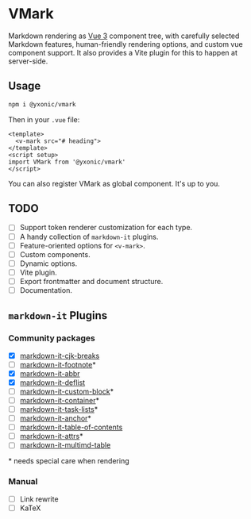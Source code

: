 # VMark

Markdown rendering as [Vue 3](https://v3.vuejs.org) component tree, with carefully selected Markdown features, human-friendly rendering options, and custom vue component support. It also provides a Vite plugin for this to happen at server-side.

## Usage

```bash
npm i @yxonic/vmark
```

Then in your `.vue` file:

```vue
<template>
  <v-mark src="# heading">
</template>
<script setup>
import VMark from '@yxonic/vmark'
</script>
```

You can also register VMark as global component. It's up to you.

## TODO

- [ ] Support token renderer customization for each type.
- [ ] A handy collection of `markdown-it` plugins.
- [ ] Feature-oriented options for `<v-mark>`.
- [ ] Custom components.
- [ ] Dynamic options.
- [ ] Vite plugin.
- [ ] Export frontmatter and document structure.
- [ ] Documentation.

## `markdown-it` Plugins

### Community packages
- [x] [markdown-it-cjk-breaks](https://github.com/markdown-it/markdown-it-cjk-breaks)
- [ ] [markdown-it-footnote](https://github.com/markdown-it/markdown-it-footnote)*
- [x] [markdown-it-abbr](https://github.com/markdown-it/markdown-it-abbr)
- [x] [markdown-it-deflist](https://github.com/markdown-it/markdown-it-deflist)
- [ ] [markdown-it-custom-block](https://github.com/posva/markdown-it-custom-block)*
- [ ] [markdown-it-container](https://github.com/markdown-it/markdown-it-container)*
- [ ] [markdown-it-task-lists](https://github.com/revin/markdown-it-task-lists)*
- [ ] [markdown-it-anchor](https://github.com/valeriangalliat/markdown-it-anchor)*
- [ ] [markdown-it-table-of-contents](https://github.com/cmaas/markdown-it-table-of-contents)
- [ ] [markdown-it-attrs](https://github.com/arve0/markdown-it-attrs)*
- [ ] [markdown-it-multimd-table](https://github.com/RedBug312/markdown-it-multimd-table)

\* needs special care when rendering

### Manual

- [ ] Link rewrite
- [ ] KaTeX
